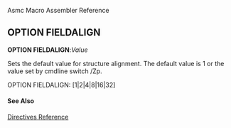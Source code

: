 Asmc Macro Assembler Reference

## OPTION FIELDALIGN

**OPTION FIELDALIGN**:_Value_

Sets the default value for structure alignment. The default value is 1 or the value set by cmdline switch /Zp.

OPTION FIELDALIGN: [1|2|4|8|16|32]

#### See Also

[Directives Reference](readme.md)